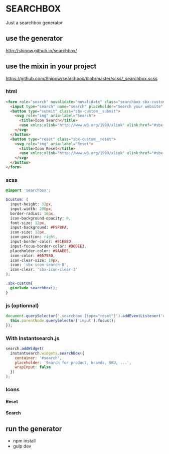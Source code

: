 # SEARCHBOX
Just a searchbox generator

## use the generator
http://shipow.github.io/searchbox/

## use the mixin in your project
https://github.com/Shipow/searchbox/blob/master/scss/_searchbox.scss

### html

```html
<form role="search" novalidate="novalidate" class="searchbox sbx-custom">
  <input type="search" name="search" placeholder="Search your website" autocomplete="off" required="required" class="sbx-custom__input">
  <button type="submit" class="sbx-custom__submit">
    <svg role="img" aria-label="Search">
      <title>Icon Search</title>
      <use xmlns:xlink="http://www.w3.org/1999/xlink" xlink:href="#sbx-icon-search-18"></use>
    </svg>
  </button>
  <button type="reset" class="sbx-custom__reset">
    <svg role="img" aria-label="Reset">
      <title>Icon Reset</title>
      <use xmlns:xlink="http://www.w3.org/1999/xlink" xlink:href="#sbx-icon-clear-5"></use>
    </svg>
  </button>
</form>
```

### scss
```scss
@import 'searchbox';

$custom: (
  input-height: 32px,
  input-width: 200px,
  border-radius: 16px,
  icon-background-opacity: 0,
  font-size: 12px,
  input-background: #F5F8FA,
  icon-size: 12px,
  icon-position: right,
  input-border-color: #E1E8ED,
  input-focus-border-color: #D6DEE3,
  placeholder-color: #9AAEB5,
  icon-color: #657580,
  icon-clear-size: 10px,
  icon: 'sbx-icon-search-8',
  icon-clear: 'sbx-icon-clear-3'
);

.sbx-custom{
  @include searchbox();
}
```


### js (optionnal)
```javascript
document.querySelector('.searchbox [type="reset"]').addEventListener('click', function() {
  this.parentNode.querySelector('input').focus();
});
```

### With Instantsearch.js
```javascript
search.addWidget(
  instantsearch.widgets.searchBox({
    container: '#search',
    placeholder: 'Search for product, brands, SKU, ...',
    wrapInput: false
  })
);
```


### Icons
#### Reset
#### Search


## run the generator

- npm install
- gulp dev
